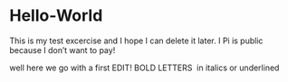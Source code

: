 # Hello-World
This is my test excercise and I hope I can delete it later. I Pi is public because I don’t want to pay!

well here we go with a first EDIT! BOLD LETTERS  in italics or underlined
